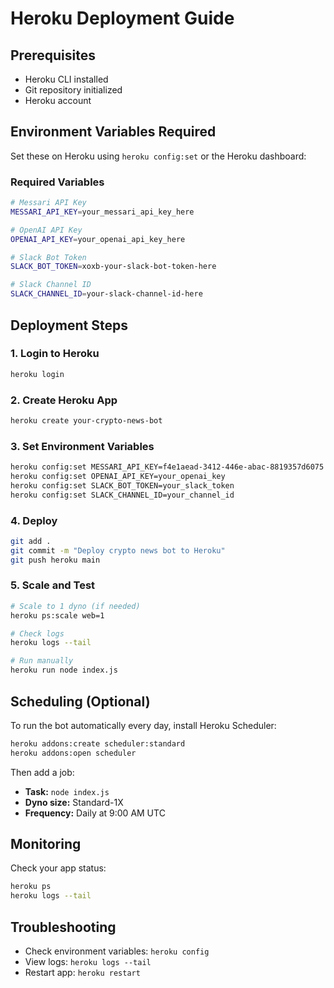 # Heroku Deployment Guide

## Prerequisites
- Heroku CLI installed
- Git repository initialized
- Heroku account

## Environment Variables Required

Set these on Heroku using `heroku config:set` or the Heroku dashboard:

### Required Variables
```bash
# Messari API Key
MESSARI_API_KEY=your_messari_api_key_here

# OpenAI API Key  
OPENAI_API_KEY=your_openai_api_key_here

# Slack Bot Token
SLACK_BOT_TOKEN=xoxb-your-slack-bot-token-here

# Slack Channel ID
SLACK_CHANNEL_ID=your-slack-channel-id-here
```

## Deployment Steps

### 1. Login to Heroku
```bash
heroku login
```

### 2. Create Heroku App
```bash
heroku create your-crypto-news-bot
```

### 3. Set Environment Variables
```bash
heroku config:set MESSARI_API_KEY=f4e1aead-3412-446e-abac-8819357d6075
heroku config:set OPENAI_API_KEY=your_openai_key
heroku config:set SLACK_BOT_TOKEN=your_slack_token
heroku config:set SLACK_CHANNEL_ID=your_channel_id
```

### 4. Deploy
```bash
git add .
git commit -m "Deploy crypto news bot to Heroku"
git push heroku main
```

### 5. Scale and Test
```bash
# Scale to 1 dyno (if needed)
heroku ps:scale web=1

# Check logs
heroku logs --tail

# Run manually
heroku run node index.js
```

## Scheduling (Optional)

To run the bot automatically every day, install Heroku Scheduler:

```bash
heroku addons:create scheduler:standard
heroku addons:open scheduler
```

Then add a job:
- **Task:** `node index.js`
- **Dyno size:** Standard-1X
- **Frequency:** Daily at 9:00 AM UTC

## Monitoring

Check your app status:
```bash
heroku ps
heroku logs --tail
```

## Troubleshooting

- Check environment variables: `heroku config`
- View logs: `heroku logs --tail`
- Restart app: `heroku restart` 